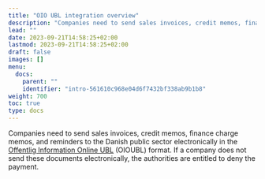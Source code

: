```yaml
---
title: "OIO UBL integration overview"
description: "Companies need to send sales invoices, credit memos, finance charge memos, and reminders to the Danish public sector electronically in the Offentlig Information Online UBL (OIOUBL) format."
lead: ""
date: 2023-09-21T14:58:25+02:00
lastmod: 2023-09-21T14:58:25+02:00
draft: false
images: []
menu:
  docs:
    parent: ""
    identifier: "intro-561610c968e04d6f7432bf338ab9b1b8"
weight: 700
toc: true
type: docs
---
```


Companies need to send sales invoices, credit memos, finance charge memos, and reminders to the Danish public sector electronically in the [<ins>Offentlig Information Online UBL<ins>](https://www.oioubl.info/classes/en/index.html) (OIOUBL) format. If a company does not send these documents electronically, the authorities are entitled to deny the payment. 
